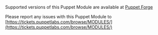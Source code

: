Supported versions of this Puppet Module are available at [Puppet Forge](http://forge.puppetlabs.com/puppetlabs/ciscoyang)

Please report any issues with this Puppet Module to [https://tickets.puppetlabs.com/browse/MODULES/](https://tickets.puppetlabs.com/browse/MODULES/)
